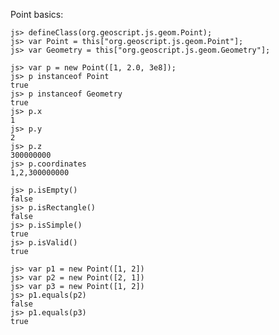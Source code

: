 Point basics:

    js> defineClass(org.geoscript.js.geom.Point);
    js> var Point = this["org.geoscript.js.geom.Point"];
    js> var Geometry = this["org.geoscript.js.geom.Geometry"];

    js> var p = new Point([1, 2.0, 3e8]);
    js> p instanceof Point
    true
    js> p instanceof Geometry
    true
    js> p.x
    1
    js> p.y
    2
    js> p.z
    300000000
    js> p.coordinates
    1,2,300000000

    js> p.isEmpty()
    false
    js> p.isRectangle()
    false
    js> p.isSimple()
    true
    js> p.isValid()
    true

    js> var p1 = new Point([1, 2])
    js> var p2 = new Point([2, 1])
    js> var p3 = new Point([1, 2])
    js> p1.equals(p2)
    false
    js> p1.equals(p3)
    true
    